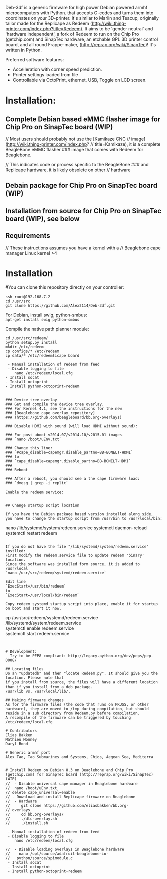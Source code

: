 
Deb-3df is a generic firmware for high power Debian powered armhf microcomputers with Python. that accepts G-codes and turns them into coordinates on your 3D-printer. It's similar to Marlin and Teacup, originally tailor made for the Replicape as Redeem (http://wiki.thing-printer.com/index.php?title=Redeem). It aims to be 'gender neutral' and 'hardware independent', a fork of Redeem to run on the Chip Pro (getchip.com) and SinapTec hardware, an etchable GPL 3D printer control board, and all round Frappe-maker, (http://reprap.org/wiki/SinapTec)! It's written in Python. 

Preferred software features:  
- Accelleration with corner speed prediction.  
- Printer settings loaded from file  
- Controllable via OctoPrint, ethernet, USB, Toggle on LCD screen.   


# Installation:
## Complete Debian based eMMC flasher image for Chip Pro on SinapTec board (WIP)
// Most users should probably not use the [Kamikaze CNC 
// image](http://wiki.thing-printer.com/index.php? 
// title=Kamikaze), it is a complete BeagleBone eMMC flasher  ### image that comes with Redeem for Beaglebone. 

// This indicates code or process specific to the BeagleBone ### and Replicape hardware, it is likely obsolete on other 
// hardware
 
## Debain package for Chip Pro on SinapTec board (WIP)

## Installation from source for Chip Pro on SinapTec board (WIP), see below

## Requirements
// These instructions assumes you have a kernel with a 
// Beaglebone cape manager 
Linux kernel >4

# Installation

#You can clone this repository directly on your controller:  
```
ssh root@192.168.7.2
cd /usr/src  
git clone https://github.com/Alex2114/Deb-3df.git   
```

For Debian, install swig, python-smbus:  
`apt-get install swig python-smbus`

Compile the native path planner module:  
```
cd /usr/src/redeem/
python setup.py install  
mkdir /etc/redeem
cp configs/* /etc/redeem
cp data/* /etc/redeemlicape board

 - Manual installation of redeem from feed
 - Disable logging to file
    nano /etc/redeem/local.cfg
- Install socat
- Install octoprint
- Install python-octoprint-redeem


### Device tree overlay
### Get and compile the device tree overlay.  
### For Kernel 4.1, see the instructions for the new 
### [Beaglebone cape overlay repository]
### (https://github.com/beagleboard/bb.org-overlays)  
 
### Disable HDMI with sound (will load HDMI without sound):  

### For post uboot v2014.07/v2014.10/v2015.01 images
### `nano /boot/uEnv.txt`  

### Change this line:  
### `#cape_disable=capemgr.disable_partno=BB-BONELT-HDMI`
### to
### `cape_disable=capemgr.disable_partno=BB-BONELT-HDMI`
### 
### Reboot

### After a reboot, you should see a the cape firmware load:  
### `dmesg | grep -i replic`  

Enable the redeem service:  


## Change startup script location

If you have the Debian package based version installed along side, 
you have to change the startup script from /usr/bin to /usr/local/bin:
```
nano /lib/systemd/system/redeem.service
systemctl daemon-reload
systemctl restart redeem
```

If you do not have the file "/lib/systemd/system/redeem.service" instlled: 
First modify the redeem.service file to update redeem 'binary' location.
Since the software was installed form source, it is added to /usr/local
`nano /usr/src/redeem/systemd/redeem.service`

Edit line
`ExecStart=/usr/bin/redeem`
to
`ExecStart=/usr/local/bin/redeem`

Copy redeem systemd startup script into place, enable it for startup on boot and start it now.

```
cp /usr/src/redeem/systemd/redeem.service /lib/systemd/system/redeem.service  
systemctl enable redeem.service  
systemctl start redeem.service  
```


# Development:  
  Try to be PEP8 compliant: http://legacy.python.org/dev/peps/pep-0008/

## Locating files 
Do an "updatedb" and then "locate Redeem.py". It should give you the location. Please note that
if you install from source, the files will have a different location than if you install from a deb package.
/usr/lib vs. /usr/local/lib/.

## Making firmware changes
As for the firmware files (the code that runs on PRUSS, or other hardware), they are moved to /tmp during compilation, but should reside in a sub directory from Redeem.py before compilation.
A recompile of the firmware can be triggered by touching /etc/redeem/local.cfg

# Contributors
Elias Bakken
Mathieu Monney
Daryl Bond

# Generic armhf port
Alex Tao, Tao Submarines and Systems, Chios, Aegean Sea, Mediterra


# Install Redeem on Debian 8.3 on Beaglebone and Chip Pro (getchip.com) for SinapTec board (http://reprap.org/wiki/SinapTec) (WIP)
//  - Disable universal cape manager in Beaglebone hardware
//  nano /boot/uEnv.txt
// delete cape_universal=enable
// - Download and install Replicape firmware on Beaglebone 
//  - Hardware
//     git clone https://github.com/eliasbakken/bb.org-
// overlays
//     cd bb.org-overlays/
//     ./dtc-overlay.sh
//     ./install.sh

 - Manual installation of redeem from feed
 - Disable logging to file
    nano /etc/redeem/local.cfg

//  - Disable loading overlays in Beaglebone hardware
//    nano /opt/source/adafruit-beaglebone-io-    
//   python/source/spimodule.c
 - Install socat
 - Install octoprint
 - Install python-octoprint-redeem

